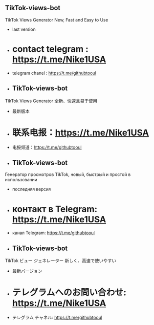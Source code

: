 ## TikTok-views-bot

TikTok Views Generator New, Fast and Easy to Use 

- last version

- # contact telegram : https://t.me/Nike1USA

- telegram chanel : https://t.me/githubtooul

- ## TikTok-views-bot

TikTok Views Generator 全新、快速且易于使用

- 最新版本

- # 联系电报：https://t.me/Nike1USA

- 电报频道：https://t.me/githubtooul

- ## TikTok-views-bot

Генератор просмотров TikTok, новый, быстрый и простой в использовании

- последняя версия

- # контакт в Telegram: https://t.me/Nike1USA

- канал Telegram: https://t.me/githubtooul

- ## TikTok-views-bot

TikTok ビュー ジェネレーター 新しく、高速で使いやすい

- 最新バージョン

- # テレグラムへのお問い合わせ: https://t.me/Nike1USA

- テレグラム チャネル: https://t.me/githubtooul
